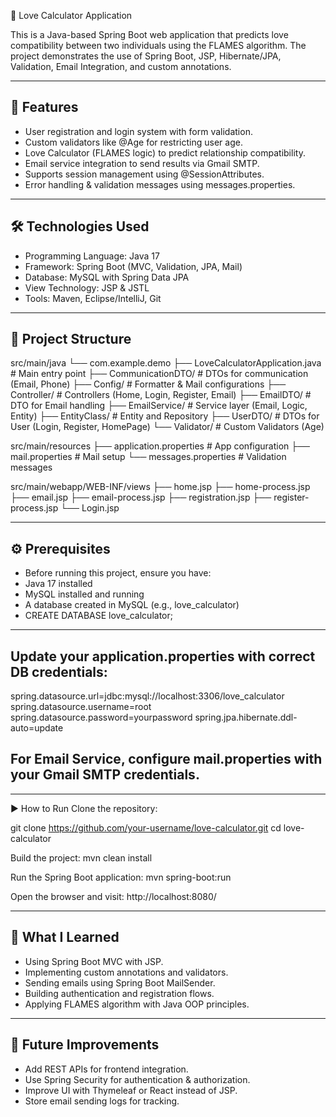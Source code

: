💖 Love Calculator Application

This is a Java-based Spring Boot web application that predicts love compatibility between two individuals using the FLAMES algorithm.
The project demonstrates the use of Spring Boot, JSP, Hibernate/JPA, Validation, Email Integration, and custom annotations.

---

## 🚀 Features

 - User registration and login system with form validation.
 - Custom validators like @Age for restricting user age.
 - Love Calculator (FLAMES logic) to predict relationship compatibility.
 - Email service integration to send results via Gmail SMTP.
 - Supports session management using @SessionAttributes.
 - Error handling & validation messages using messages.properties.

---

## 🛠️ Technologies Used

 - Programming Language: Java 17
 - Framework: Spring Boot (MVC, Validation, JPA, Mail)
 - Database: MySQL with Spring Data JPA
 - View Technology: JSP & JSTL
 - Tools: Maven, Eclipse/IntelliJ, Git

---

## 📂 Project Structure
src/main/java
 └── com.example.demo
      ├── LoveCalculatorApplication.java      # Main entry point
      ├── CommunicationDTO/                   # DTOs for communication (Email, Phone)
      ├── Config/                             # Formatter & Mail configurations
      ├── Controller/                         # Controllers (Home, Login, Register, Email)
      ├── EmailDTO/                           # DTO for Email handling
      ├── EmailService/                       # Service layer (Email, Logic, Entity)
      ├── EntityClass/                        # Entity and Repository
      ├── UserDTO/                            # DTOs for User (Login, Register, HomePage)
      └── Validator/                          # Custom Validators (Age)
      
src/main/resources
 ├── application.properties                   # App configuration
 ├── mail.properties                          # Mail setup
 └── messages.properties                      # Validation messages

src/main/webapp/WEB-INF/views
 ├── home.jsp
 ├── home-process.jsp
 ├── email.jsp
 ├── email-process.jsp
 ├── registration.jsp
 ├── register-process.jsp
 └── Login.jsp

---

## ⚙️ Prerequisites

 - Before running this project, ensure you have:
 - Java 17 installed
 - MySQL installed and running
 - A database created in MySQL (e.g., love_calculator)
 - CREATE DATABASE love_calculator;

---

## Update your application.properties with correct DB credentials:

spring.datasource.url=jdbc:mysql://localhost:3306/love_calculator
spring.datasource.username=root
spring.datasource.password=yourpassword
spring.jpa.hibernate.ddl-auto=update


## For Email Service, configure mail.properties with your Gmail SMTP credentials.

---

▶️ How to Run
Clone the repository:

git clone https://github.com/your-username/love-calculator.git
cd love-calculator

Build the project:
mvn clean install

Run the Spring Boot application:
mvn spring-boot:run


Open the browser and visit:
http://localhost:8080/

---

## 🎯 What I Learned

 - Using Spring Boot MVC with JSP.
 - Implementing custom annotations and validators.
 - Sending emails using Spring Boot MailSender.
 - Building authentication and registration flows.
 - Applying FLAMES algorithm with Java OOP principles.

---
## 🚀 Future Improvements

 - Add REST APIs for frontend integration.
 - Use Spring Security for authentication & authorization.
 - Improve UI with Thymeleaf or React instead of JSP.
 - Store email sending logs for tracking.
